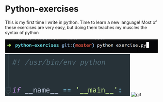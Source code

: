 # Python-exercises

This is my first time I write in python. Time to learn a new language! Most of these exercises are very easy, but doing them teaches my muscles the syntax of python

![screenshot](screen.png)
![screenchot](screen1.png)
![gif](https://media.giphy.com/media/fQGBeBnk1DudrRltBe/giphy.gif)
